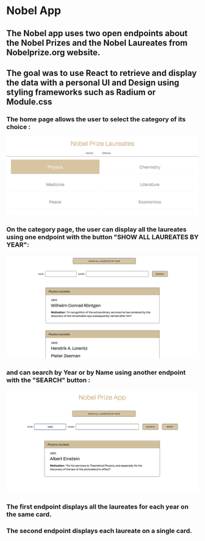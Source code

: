 # Nobel App

## The Nobel app uses two open endpoints about the Nobel Prizes and the Nobel Laureates from Nobelprize.org website. 

## The goal was to use React to retrieve and display the data with a personal UI and Design using styling frameworks such as Radium or Module.css

### The home page allows the user to select the category of its choice :

![](assets/home.png)

### On the category page, the user can display all the laureates using one endpoint with the button "SHOW ALL LAUREATES BY YEAR":

![](assets/showall.png)

### and can search by Year or by Name using another endpoint with the "SEARCH" button :

![](assets/search.png)

### The first endpoint displays all the laureates for each year on the same card. 
### The second endpoint displays each laureate on a single card. 